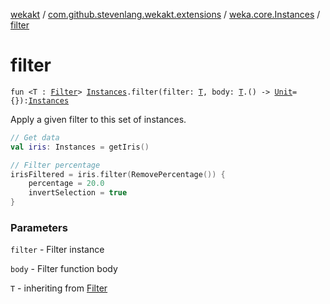 [wekakt](../../index.md) / [com.github.stevenlang.wekakt.extensions](../index.md) / [weka.core.Instances](index.md) / [filter](./filter.md)

# filter

`fun <T : `[`Filter`](http://weka.sourceforge.net/doc.stable/weka/filters/Filter.html)`> `[`Instances`](http://weka.sourceforge.net/doc.stable/weka/core/Instances.html)`.filter(filter: `[`T`](filter.md#T)`, body: `[`T`](filter.md#T)`.() -> `[`Unit`](https://kotlinlang.org/api/latest/jvm/stdlib/kotlin/-unit/index.html)` = {}): `[`Instances`](http://weka.sourceforge.net/doc.stable/weka/core/Instances.html)

Apply a given filter to this set of instances.

``` kotlin
// Get data
val iris: Instances = getIris()

// Filter percentage
irisFiltered = iris.filter(RemovePercentage()) {
    percentage = 20.0
    invertSelection = true
}
```

### Parameters

`filter` - Filter instance

`body` - Filter function body

`T` - inheriting from [Filter](http://weka.sourceforge.net/doc.stable/weka/filters/Filter.html)